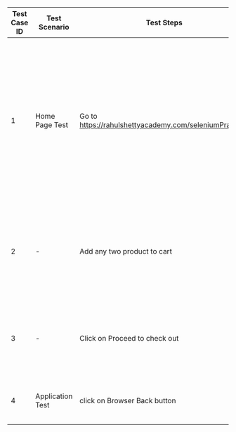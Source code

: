| Test Case ID | Test Scenario    | Test Steps                                             |Test Data| Expected Result                                                                                                                                                                                                            |Pass/Fail|
|-|------------------|--------------------------------------------------------|-------------|----------------------------------------------------------------------------------------------------------------------------------------------------------------------------------------------------------------------------|-------------|
|1| Home Page Test   | Go to https://rahulshettyacademy.com/seleniumPractise/ |NA| Sense check Home page successfully loaded, User should be able to : <ul><li>Open any existing product</li><li>GlobalSearch displayed</li><li>Cart and Logo, Home, displayed</li><li>Count all the items displayed</li></ul> ||
|2| -                | Add any two product to cart                            |`Test`| Product should be added to the card: <ul><li>Validate the product has been added, validate Product Title and Price</li>                                                                                                    ||
|3| -                | Click on Proceed to check out                          |`Applications`| Vailidate the Cart Page <ul><li>Product Name and Price, Quantity, Total</li>                                                                                                                                               ||
|4| Application Test | click on Browser Back button                           |NA| Perform a test on the page and identify if you see there is a bug                                                                                                                                                          ||